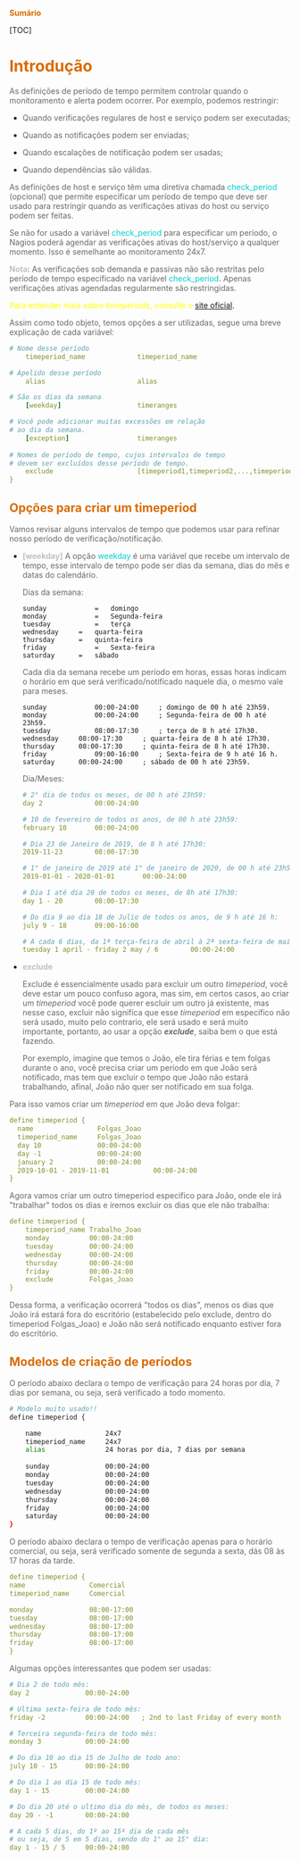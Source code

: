 <span style="color:#d86c00">**Sumário**</span>

[TOC]

# <span style="color:#d86c00">**Introdução**</span>

<span style="color:#696969">As definições de período de tempo permitem controlar quando o monitoramento e alerta podem ocorrer. Por exemplo, podemos restringir:</span>

- <span style="color:#696969">Quando verificações regulares de host e serviço podem ser executadas;</span>

- <span style="color:#696969">Quando as notificações podem ser enviadas;</span>

- <span style="color:#696969">Quando escalações de notificação podem ser usadas;</span>

- <span style="color:#696969">Quando dependências são válidas.</span>

  

<span style="color:#696969">As definições de host e serviço têm uma diretiva chamada <span style="color:#00CED1">check_period</span> (opcional) que permite especificar um período de tempo que deve ser usado para restringir quando as verificações ativas do host ou serviço podem ser feitas.</span>

<span style="color:#696969">Se não for usado a variável <span style="color:#00CED1">check_period</span> para especificar um período, o Nagios poderá agendar as verificações ativas do host/serviço a qualquer momento. Isso é semelhante ao monitoramento 24x7.</span>



<span style="color:#696969"><span style="color:#C0C0C0">**Nota**</span>: As verificações sob demanda e passivas não são restritas pelo período de tempo especificado na variável <span style="color:#00CED1">check_period</span>. Apenas verificações ativas agendadas regularmente são restringidas.</span>

<span style="color:#FFFF00">Para entender mais sobre timeperiods, consulte o</span> [site oficial](https://assets.nagios.com/downloads/nagioscore/docs/nagioscore/4/en/timeperiods.html).



<span style="color:#696969">Assim como todo objeto, temos opções a ser utilizadas, segue uma breve explicação de cada variável:</span>

```yaml
# Nome desse período
    timeperiod_name				timeperiod_name

# Apelido desse período
    alias						alias

# São os dias da semana
    [weekday]					timeranges

# Você pode adicionar muitas excessões em relação
# ao dia da semana.
    [exception]					timeranges
    
# Nomes de período de tempo, cujos intervalos de tempo 
# devem ser excluídos desse período de tempo.
    exclude						[timeperiod1,timeperiod2,...,timeperiodn]
}
```



## <span style="color:#d86c00">**Opções para criar um timeperiod**</span>

<span style="color:#696969">Vamos revisar alguns intervalos de tempo que podemos usar para refinar nosso período de verificação/notificação.</span>

- <span style="color:#C0C0C0">**[weekday]**</span>
<span style="color:#696969">A opção <span style="color:#00CED1">weekday</span> é uma variável que recebe um intervalo de tempo, esse intervalo de tempo pode ser dias da semana, dias do mês e datas do calendário.</span>
  
  
  
  <span style="color:#696969">Dias da semana:</span>
  
  ```
  sunday			=	domingo
  monday			=	Segunda-feira
  tuesday			=	terça
  wednesday		=	quarta-feira
  thursday		=	quinta-feira
  friday			=	Sexta-feira
  saturday		=	sábado
  ```
  <span style="color:#696969">Cada dia da semana recebe um período em horas, essas horas indicam o horário em que será verificado/notificado naquele dia, o mesmo vale para meses.</span>
  
  ```
  sunday			00:00-24:00		; domingo de 00 h até 23h59.
  monday			00:00-24:00		; Segunda-feira de 00 h até 23h59.
  tuesday			08:00-17:30		; terça de 8 h até 17h30.
  wednesday		08:00-17:30		; quarta-feira de 8 h até 17h30.
  thursday		08:00-17:30		; quinta-feira de 8 h até 17h30.
  friday			09:00-16:00		; Sexta-feira de 9 h até 16 h.
  saturday		00:00-24:00		; sábado de 00 h até 23h59.
  ```
  
  <span style="color:#696969">Dia/Meses:</span>
  
  ```yaml
  # 2° dia de todos os meses, de 00 h até 23h59:
  day 2				00:00-24:00
  
  # 10 de fevereiro de todos os anos, de 00 h até 23h59:
  february 10		00:00-24:00
  
  # Dia 23 de Janeiro de 2019, de 8 h até 17h30:
  2019-11-23		08:00-17:30
  
  # 1° de janeiro de 2019 até 1° de janeiro de 2020, de 00 h até 23h59:
  2019-01-01 - 2020-01-01		00:00-24:00
  
  # Dia 1 até dia 20 de todos os meses, de 8h até 17h30:
  day 1 - 20		08:00-17:30
  
  # Do dia 9 ao dia 18 de Julio de todos os anos, de 9 h até 16 h:
  july 9 - 18		09:00-16:00
  
  # A cada 6 dias, da 1ª terça-feira de abril à 2ª sexta-feira de maio de   cada ano.
  tuesday 1 april - friday 2 may / 6		00:00-24:00        
  ```



- <span style="color:#C0C0C0">**exclude**</span>

  <span style="color:#696969">Exclude é essencialmente usado para excluir um outro *timeperiod*, você deve estar um pouco confuso agora, mas sim, em certos casos, ao criar um *timeperiod* você pode querer escluir um outro já existente, mas nesse caso, excluir não significa que esse *timeperiod* em especifico não será usado, muito pelo contrario, ele será usado e será muito importante, portanto, ao usar a opção ***exclude***, saiba bem o que está fazendo.</span>

  
  
  <span style="color:#696969">Por exemplo, imagine que temos o João, ele tira férias e tem folgas durante o ano, você precisa criar um período em que João será notificado, mas tem que excluir o tempo que João não estará trabalhando, afinal, João não quer ser notificado em sua folga.</span>
  
  
  

<span style="color:#696969">Para isso vamos criar um *timeperiod* em que João deva folgar:</span>

  ```yaml
  define timeperiod {
    name                Folgas_Joao
    timeperiod_name     Folgas_Joao
    day 10              00:00-24:00
    day -1              00:00-24:00
    january 2           00:00-24:00
    2019-10-01 - 2019-11-01           00:00-24:00
  }
  ```

  

  <span style="color:#696969">Agora vamos criar um outro timeperiod especifico para João, onde ele irá "trabalhar" todos os dias e iremos excluir os dias que ele não trabalha:</span>

  ```yaml
  define timeperiod {
      timeperiod_name Trabalho_Joao
      monday          00:00-24:00
      tuesday         00:00-24:00
      wednesday       00:00-24:00
      thursday        00:00-24:00
      friday          00:00-24:00
      exclude         Folgas_Joao
}
  ```

  <span style="color:#696969">Dessa forma, a verificação ocorrerá "todos os dias", menos os dias que João irá estará fora do escritório (estabelecido pelo exclude, dentro do timeperiod Folgas_Joao) e João não será notificado enquanto estiver fora do escritório.</span>



## <span style="color:#d86c00">**Modelos de criação de períodos**</span>

<span style="color:#696969">O período abaixo declara o tempo de verificação para 24 horas por dia, 7 dias por semana, ou seja, será verificado a todo momento.</span>

```bash
# Modelo muito usado!!
define timeperiod {

    name                24x7
    timeperiod_name     24x7
    alias               24 horas por dia, 7 dias por semana
    
    sunday              00:00-24:00
    monday              00:00-24:00
    tuesday             00:00-24:00
    wednesday           00:00-24:00
    thursday            00:00-24:00
    friday              00:00-24:00
    saturday            00:00-24:00
}
```



<span style="color:#696969">O período abaixo declara o tempo de verificação apenas para o horário comercial, ou seja, será verificado somente de segunda a sexta, dás 08 às 17 horas da tarde.</span>

```yaml
define timeperiod {
name                Comercial
timeperiod_name     Comercial

monday              08:00-17:00
tuesday             08:00-17:00
wednesday           08:00-17:00
thursday            08:00-17:00
friday              08:00-17:00
}
```



<span style="color:#696969">Algumas opções interessantes que podem ser usadas:</span>


```yaml
# Dia 2 de todo mês:
day 2              00:00-24:00

# Ultima sexta-feira de todo mês:
friday -2          00:00-24:00   ; 2nd to last Friday of every month

# Terceira segunda-feira de todo mês:
monday 3           00:00-24:00

# Do dia 10 ao dia 15 de Julho de todo ano:
july 10 - 15       00:00-24:00

# Do dia 1 ao dia 15 de todo mês:
day 1 - 15         00:00-24:00   

# Do dia 20 até o ultimo dia do mês, de todos os meses:
day 20 - -1        00:00-24:00

# A cada 5 dias, do 1º ao 15º dia de cada mês
# ou seja, de 5 em 5 dias, sendo do 1° ao 15° dia:
day 1 - 15 / 5	   00:00-24:00
```

